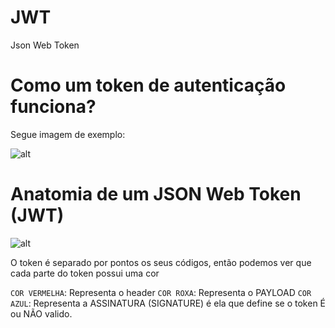 # JWT

Json Web Token

# Como um token de autenticação funciona?

Segue imagem de exemplo:

![alt](./imgs/autenticacao.png)

# Anatomia de um JSON Web Token (JWT)

![alt](./imgs/anatomia-jwt.png)

O token é separado por pontos os seus códigos, então podemos ver que cada parte do token possui uma cor

`COR VERMELHA`: Representa o header
`COR ROXA`: Representa o PAYLOAD
`COR AZUL`: Representa a ASSINATURA (SIGNATURE) é ela que define se o token É ou NÃO valido.
